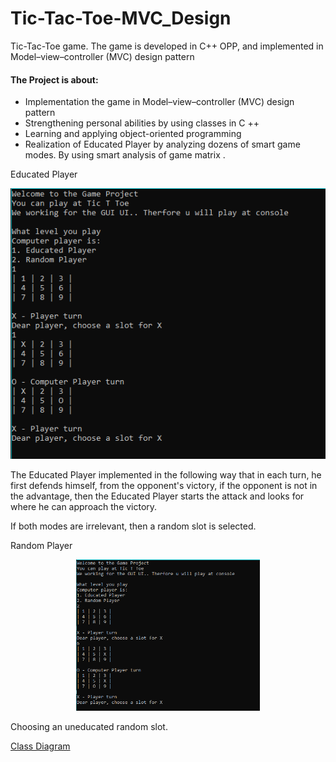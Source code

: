 # Tic-Tac-Toe-MVC_Design

Tic-Tac-Toe game. The game is developed in C++ OPP, and implemented in Model–view–controller (MVC) design pattern

#### The Project is about:
- Implementation the game in Model–view–controller (MVC) design pattern
- Strengthening personal abilities by using classes in C ++
- Learning and applying object-oriented programming
- Realization of Educated Player by analyzing dozens of smart game modes. By using smart analysis of game matrix .


Educated Player
<p align="center"><img src=media/1.png></p>
The Educated Player
implemented in the following way that in each turn, he first defends himself, from the opponent's victory, if the opponent is not in the advantage, then the Educated Player starts the attack and looks for where he can approach the victory.

If both modes are irrelevant, then a random slot is selected.


Random  Player
<p align="center"><img src=media/222.png height="242"/></p>
Choosing an uneducated random slot.

[Class Diagram](media/UML%CALSS%DIAGRAM.pdf)
